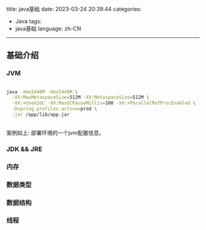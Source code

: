 title: java基础
date: 2023-03-24 20:39:44
categories:
- Java
tags:
- java基础
language: zh-CN
---

## 基础介绍
### JVM
```bash
    
java -Xmx5440M -Xms5440M \
  -XX:MaxMetaspaceSize=512M -XX:MetaspaceSize=512M \
  -XX:+UseG1GC -XX:MaxGCPauseMillis=100 -XX:+ParallelRefProcEnabled \
  -Dspring.profiles.active=prod \
  -jar /app/lib/app.jar
  
```
案例如上: 部署环境的一个jvm配置信息。

### JDK && JRE

### 内存

### 数据类型

### 数据结构

### 线程
